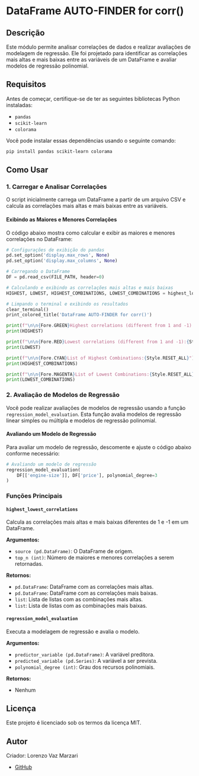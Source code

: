# DataFrame AUTO-FINDER for corr()

## Descrição

Este módulo permite analisar correlações de dados e realizar avaliações de modelagem de regressão. Ele foi projetado para identificar as correlações mais altas e mais baixas entre as variáveis de um DataFrame e avaliar modelos de regressão polinomial.

## Requisitos

Antes de começar, certifique-se de ter as seguintes bibliotecas Python instaladas:

- `pandas`
- `scikit-learn`
- `colorama`

Você pode instalar essas dependências usando o seguinte comando:

```bash
pip install pandas scikit-learn colorama
```

## Como Usar

### 1. Carregar e Analisar Correlações

O script inicialmente carrega um DataFrame a partir de um arquivo CSV e calcula as correlações mais altas e mais baixas entre as variáveis.

#### Exibindo as Maiores e Menores Correlações

O código abaixo mostra como calcular e exibir as maiores e menores correlações no DataFrame:

```python
# Configurações de exibição do pandas
pd.set_option('display.max_rows', None)
pd.set_option('display.max_columns', None)

# Carregando o DataFrame
DF = pd.read_csv(FILE_PATH, header=0)

# Calculando e exibindo as correlações mais altas e mais baixas
HIGHEST, LOWEST, HIGHEST_COMBINATIONS, LOWEST_COMBINATIONS = highest_lowest_correlations(DF, 99)

# Limpando o terminal e exibindo os resultados
clear_terminal()
print_colored_title('DataFrame AUTO-FINDER for corr()')

print(f"\n\n{Fore.GREEN}Highest correlations (different from 1 and -1):{Style.RESET_ALL}")
print(HIGHEST)

print(f"\n\n{Fore.RED}Lowest correlations (different from 1 and -1):{Style.RESET_ALL}")
print(LOWEST)

print(f"\n\n{Fore.CYAN}List of Highest Combinations:{Style.RESET_ALL}")
print(HIGHEST_COMBINATIONS)

print(f"\n\n{Fore.MAGENTA}List of Lowest Combinations:{Style.RESET_ALL}")
print(LOWEST_COMBINATIONS)
```

### 2. Avaliação de Modelos de Regressão

Você pode realizar avaliações de modelos de regressão usando a função `regression_model_evaluation`. Esta função avalia modelos de regressão linear simples ou múltipla e modelos de regressão polinomial.

#### Avaliando um Modelo de Regressão

Para avaliar um modelo de regressão, descomente e ajuste o código abaixo conforme necessário:

```python
# Avaliando um modelo de regressão
regression_model_evaluation(
    DF[['engine-size']], DF['price'], polynomial_degree=3
)
```

### Funções Principais

#### `highest_lowest_correlations`

Calcula as correlações mais altas e mais baixas diferentes de 1 e -1 em um DataFrame.

**Argumentos:**
- `source (pd.DataFrame)`: O DataFrame de origem.
- `top_n (int)`: Número de maiores e menores correlações a serem retornadas.

**Retornos:**
- `pd.DataFrame`: DataFrame com as correlações mais altas.
- `pd.DataFrame`: DataFrame com as correlações mais baixas.
- `list`: Lista de listas com as combinações mais altas.
- `list`: Lista de listas com as combinações mais baixas.

#### `regression_model_evaluation`

Executa a modelagem de regressão e avalia o modelo.

**Argumentos:**
- `predictor_variable (pd.DataFrame)`: A variável preditora.
- `predicted_variable (pd.Series)`: A variável a ser prevista.
- `polynomial_degree (int)`: Grau dos recursos polinomiais.

**Retornos:**
- Nenhum

## Licença

Este projeto é licenciado sob os termos da licença MIT.

## Autor

Criador: Lorenzo Vaz Marzari

- [GitHub](https://github.com/HappyCoderBr)
